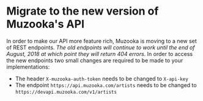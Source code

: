 # Migrate to the new version of Muzooka's API
In order to make our API more feature rich, Muzooka is moving to a new set of REST endpoints. *The old endpoints will continue to work until the end of August, 2018 at which point they will return 404 errors*. In order to access the new endpoints two small changes are required to be made to your implementations:

  - The header `X-muzooka-auth-token` needs to be changed to `X-api-key`
  - The endpoint `https://api.muzooka.com/artists` needs to be changed to `https://devapi.muzooka.com/v1/artists`
